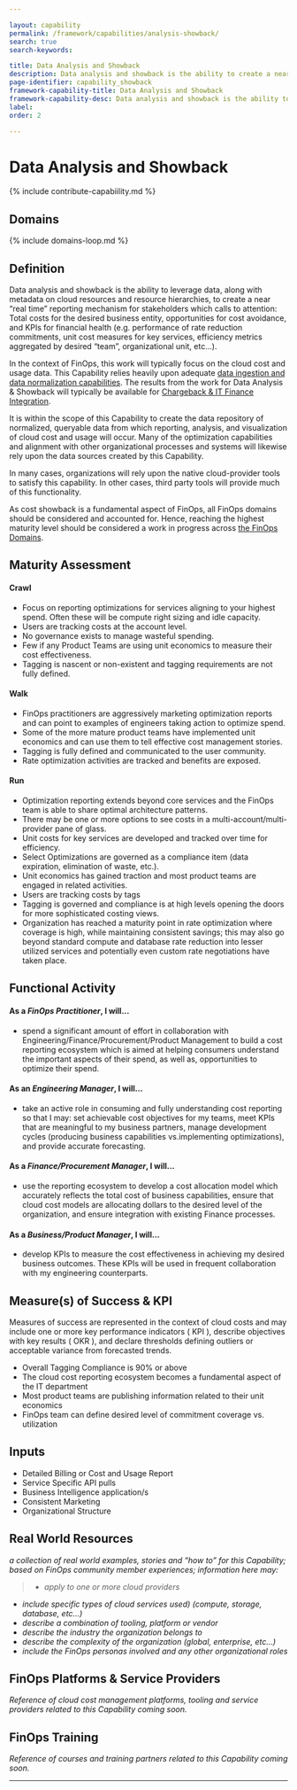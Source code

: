 ```yaml
---

layout: capability
permalink: /framework/capabilities/analysis-showback/
search: true
search-keywords: 

title: Data Analysis and Showback
description: Data analysis and showback is the ability to create a near real-time reporting mechanism which calls to attention total costs for the desired business entity, opportunities for cost avoidance, and KPIs
page-identifier: capability_showback
framework-capability-title: Data Analysis and Showback
framework-capability-desc: Data analysis and showback is the ability to create a near real-time reporting mechanism which calls to attention total costs for the desired business entity, opportunities for cost avoidance, and KPIs...
label:
order: 2

---
```


# Data Analysis and Showback

{% include contribute-capabiility.md %}

## Domains
<!-- _x-ref to the FinOps Domain(s) to which this Capability corresponds_ -->
{% include domains-loop.md %}

## Definition
Data analysis and showback is the ability to leverage data, along with metadata on cloud resources and resource hierarchies, to create a near “real time” reporting mechanism for stakeholders which calls to attention: Total costs for the desired business entity, opportunities for cost avoidance, and KPIs for financial health (e.g. performance of rate reduction commitments, unit cost measures for key services, efficiency metrics aggregated by desired “team”,  organizational unit, etc...).

In the context of FinOps, this work will typically focus on the cloud cost and usage data. This Capability relies heavily upon adequate [data ingestion and data normalization capabilities](https://www.finops.org/framework/capabilities/data-normalization/). The results from the work for Data Analysis & Showback will typically be available for [Chargeback & IT Finance Integration](https://www.finops.org/framework/capabilities/chargeback/).

It is within the scope of this Capability to create the data repository of normalized, queryable data from which reporting, analysis, and visualization of cloud cost and usage will occur.  Many of the optimization capabilities and alignment with other organizational processes and systems will likewise rely upon the data sources created by this Capability.

In many cases, organizations will rely upon the native cloud-provider tools to satisfy this capability. In other cases, third party tools will provide much of this functionality.

As cost showback is a fundamental aspect of FinOps, all FinOps domains should be considered and accounted for. Hence, reaching the highest maturity level should be considered a work in progress across [the FinOps Domains](https://www.finops.org/framework/domains/).


## Maturity Assessment

#### Crawl
- Focus on reporting optimizations for services aligning to your highest spend. Often these will be compute right sizing and idle capacity.
- Users are tracking costs at the account level.
- No governance exists to manage wasteful spending.
- Few if any Product Teams are using unit economics to measure their cost effectiveness.
- Tagging is nascent or non-existent and tagging requirements are not fully defined.

#### Walk
- FinOps practitioners are aggressively marketing optimization reports and can point to examples of engineers taking action to optimize spend.
- Some of the more mature product teams have implemented unit economics and can use them to tell effective cost management stories.
- Tagging is fully defined and communicated to the user community.
- Rate optimization activities are tracked and benefits are exposed.

#### Run
- Optimization reporting extends beyond core services and the FinOps team is able to share optimal architecture patterns.
- There may be one or more options to see costs in a multi-account/multi-provider pane of glass.
- Unit costs for key services are developed and tracked over time for efficiency.
- Select Optimizations are governed as a compliance item (data expiration, elimination of waste, etc.).
- Unit economics has gained traction and most product teams are engaged in related activities.
- Users are tracking costs by tags
- Tagging is governed and compliance is at high levels opening the doors for more sophisticated costing views.
- Organization has reached a maturity point in rate optimization where coverage is high, while maintaining consistent savings; this may also go beyond standard compute and database rate reduction into lesser utilized services and potentially even custom rate negotiations have taken place.

## Functional Activity
#### As a *FinOps Practitioner*, I will...
* spend a significant amount of effort in collaboration with Engineering/Finance/Procurement/Product Management to build a cost reporting ecosystem which is aimed at helping consumers understand the important aspects of their spend, as well as, opportunities to optimize their spend.

#### As an *Engineering Manager*, I will...
* take an active role in consuming and fully understanding cost reporting so that I may: set achievable cost objectives for my teams, meet KPIs that are meaningful to my business partners, manage development cycles (producing business capabilities vs.implementing optimizations), and provide accurate forecasting.  

#### As a *Finance/Procurement Manager*, I will...
* use the reporting ecosystem to develop a cost allocation model which accurately reflects the total cost of business capabilities, ensure that cloud cost models are allocating dollars to the desired level of the organization, and ensure integration with existing Finance processes.

#### As a *Business/Product Manager*, I will...
* develop KPIs to measure the cost effectiveness in achieving my desired business outcomes. These KPIs will be used in frequent collaboration with my engineering counterparts.


## Measure(s) of Success & KPI
Measures of success are represented in the context of cloud costs and may include one or more key performance indicators ( KPI ), describe objectives with key results ( OKR ), and declare thresholds defining outliers or acceptable variance from forecasted trends.

- Overall Tagging Compliance is 90% or above
- The cloud cost reporting ecosystem becomes a fundamental aspect of the IT department
- Most product teams are publishing information related to their unit economics
- FinOps team can define desired level of commitment coverage vs. utilization


## Inputs
- Detailed Billing or Cost and Usage Report
- Service Specific API pulls
- Business Intelligence application/s
- Consistent Marketing
- Organizational Structure


<!-- ####### Real World Resources ####### -->
## Real World Resources
_a collection of real world examples, stories and “how to” for this Capability; based on FinOps community member experiences; information here may:_
>* _apply to one or more cloud providers_
* _include specific types of cloud services used) (compute, storage, database, etc...)_
* _describe a combination of  tooling, platform or vendor_
* _describe the industry the organization belongs to_
* _describe the complexity of the organization (global, enterprise, etc…)_
* _include the FinOps personas involved and any other organizational roles_


## FinOps Platforms & Service Providers
_Reference of cloud cost management platforms, tooling and service providers related to this Capability coming soon._


## FinOps Training
_Reference of courses and training partners related to this Capability coming soon._

---
